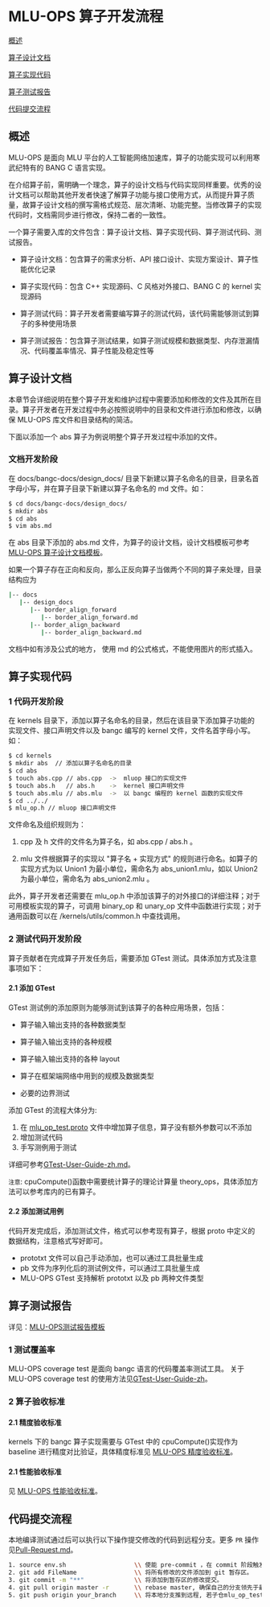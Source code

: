 # MLU-OPS 算子开发流程

[概述](./MLU-OPS-Operator-Development-Process.md#概述)

[算子设计文档](./MLU-OPS-Operator-Development-Process.md#算子设计文档)

[算子实现代码](./MLU-OPS-Operator-Development-Process.md#算子实现代码)

[算子测试报告](./MLU-OPS-Operator-Development-Process.md#算子测试报告)

[代码提交流程](./MLU-OPS-Operator-Development-Process.md#代码提交流程)

## 概述

MLU-OPS 是面向 MLU 平台的人工智能网络加速库，算子的功能实现可以利用寒武纪特有的 BANG C 语言实现。

在介绍算子前，需明确一个理念，算子的设计文档与代码实现同样重要。优秀的设计文档可以帮助其他开发者快速了解算子功能与接口使用方式，从而提升算子质量，故算子设计文档的撰写需格式规范、层次清晰、功能完整。当修改算子的实现代码时，文档需同步进行修改，保持二者的一致性。

一个算子需要入库的文件包含：算子设计文档、算子实现代码、算子测试代码、测试报告。

- 算子设计文档：包含算子的需求分析、API 接口设计、实现方案设计、算子性能优化记录

- 算子实现代码：包含 C++ 实现源码、C 风格对外接口、BANG C 的 kernel 实现源码

- 算子测试代码：算子开发者需要编写算子的测试代码，该代码需能够测试到算子的多种使用场景

- 算子测试报告：包含算子测试结果，如算子测试规模和数据类型、内存泄漏情况、代码覆盖率情况、算子性能及稳定性等

## 算子设计文档

本章节会详细说明在整个算子开发和维护过程中需要添加和修改的文件及其所在目录。算子开发者在开发过程中务必按照说明中的目录和文件进行添加和修改，以确保 MLU-OPS 库文件和目录结构的简洁。

下面以添加一个 abs 算子为例说明整个算子开发过程中添加的文件。

### 文档开发阶段

在 docs/bangc-docs/design_docs/ 目录下新建以算子名命名的目录，目录名首字母小写，并在算子目录下新建以算子名命名的 md 文件。如：

```bash
$ cd docs/bangc-docs/design_docs/
$ mkdir abs
$ cd abs
$ vim abs.md
```

在 abs 目录下添加的 abs.md 文件，为算子的设计文档，设计文档模板可参考[MLU-OPS 算子设计文档模板](./MLU-OPS-Operator-Design-Doc-Template.md)。

如果一个算子存在正向和反向，那么正反向算子当做两个不同的算子来处理，目录结构应为

```bash
|-- docs
   |-- design_docs
      |-- border_align_forward
         |-- border_align_forward.md
      |-- border_align_backward
         |-- border_align_backward.md
```

文档中如有涉及公式的地方， 使用 md 的公式格式，不能使用图片的形式插入。

## 算子实现代码

### 1 代码开发阶段

在 kernels 目录下，添加以算子名命名的目录，然后在该目录下添加算子功能的实现文件、接口声明文件以及 bangc 编写的 kernel 文件，文件名首字母小写。如：

```bash
$ cd kernels
$ mkdir abs  // 添加以算子名命名的目录
$ cd abs
$ touch abs.cpp // abs.cpp  ->  mluop 接口的实现文件
$ touch abs.h   // abs.h    ->  kernel 接口声明文件
$ touch abs.mlu // abs.mlu  ->  以 bangc 编程的 kernel 函数的实现文件
$ cd ../../
$ mlu_op.h // mluop 接口声明文件
```

文件命名及组织规则为：

1. cpp 及 h 文件的文件名为算子名，如 abs.cpp / abs.h 。

2. mlu 文件根据算子的实现以 "算子名 + 实现方式" 的规则进行命名。如算子的实现方式为以 Union1 为最小单位，需命名为 abs_union1.mlu，如以 Union2 为最小单位，需命名为 abs_union2.mlu 。

此外，算子开发者还需要在 mlu_op.h 中添加该算子的对外接口的详细注释；对于可用模板实现的算子，可调用 binary_op 和 unary_op 文件中函数进行实现；对于通用函数可以在 /kernels/utils/common.h 中查找调用。

### 2 测试代码开发阶段

算子贡献者在完成算子开发任务后，需要添加 GTest 测试。具体添加方式及注意事项如下：

#### 2.1 添加 GTest

GTest 测试例的添加原则为能够测试到该算子的各种应用场景，包括：

- 算子输入输出支持的各种数据类型

- 算子输入输出支持的各种规模

- 算子输入输出支持的各种 layout

- 算子在框架端网络中用到的规模及数据类型

- 必要的边界测试

添加 GTest 的流程大体分为:

1. 在 [mlu_op_test.proto](https://github.com/Cambricon/mlu-ops-proto/blob/master/mlu_op_test.proto) 文件中增加算子信息，算子没有额外参数可以不添加
2. 增加测试代码
3. 手写测例用于测试

详细可参考[GTest-User-Guide-zh.md](../GTest-User-Guide-zh.md)。

`注意`: cpuCompute()函数中需要统计算子的理论计算量 theory_ops，具体添加方法可以参考库内的已有算子。

#### 2.2 添加测试用例

代码开发完成后，添加测试文件，格式可以参考现有算子，根据 proto 中定义的数据结构，注意格式写好即可。

  - prototxt 文件可以自己手动添加，也可以通过工具批量生成
  - pb 文件为序列化后的测试例文件，可以通过工具批量生成
  - MLU-OPS GTest 支持解析 prototxt 以及 pb 两种文件类型 

## 算子测试报告

详见：[MLU-OPS测试报告模板](../MLU-OPS-Test-Report-Template.md)

### 1 测试覆盖率

MLU-OPS coverage test 是面向 bangc 语言的代码覆盖率测试工具。
关于 MLU-OPS coverage test 的使用方法见[GTest-User-Guide-zh](../GTest-User-Guide-zh.md)。

### 2 算子验收标准

#### 2.1 精度验收标准

kernels 下的 bangc 算子实现需要与 GTest 中的 cpuCompute()实现作为 baseline 进行精度对比验证，具体精度标准见 [MLU-OPS 精度验收标准](../MLU-OPS-Accuracy-Acceptance-Standard.md)。

#### 2.1 性能验收标准

见 [MLU-OPS 性能验收标准](../MLU-OPS-Performance-Acceptance-Standard.md)。

## 代码提交流程

本地编译测试通过后可以执行以下操作提交修改的代码到远程分支。更多 `PR` 操作见[Pull-Request.md](https://github.com/Cambricon/mlu-ops/blob/master/docs/Pull-Request.md)。

```bash
1. source env.sh                   \\ 使能 pre-commit ，在 commit 阶段触发代码格式检查。
2. git add FileName                \\ 将所有修改的文件添加到 git 暂存区。
3. git commit -m "**"              \\ 将添加到暂存区的修改提交。
4. git pull origin master -r       \\ rebase master, 确保自己的分支领先于最新 master 分支。
5. git push origin your_branch     \\ 将本地分支推到远程, 若子仓mlu_op_test.proto有修改，先在子仓按照2～5步提交PR。
```
